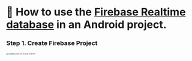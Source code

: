 # 💾 How to use the <u>Firebase Realtime database</u> in an Android project.

### Step 1. Create Firebase Project

<img src="/Users/yjoo_s/Library/Application Support/typora-user-images/스크린샷 2021-02-21 오후 10.57.50.png" alt="스크린샷 2021-02-21 오후 10.57.50" style="zoom: 33%;" />

